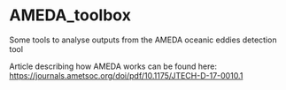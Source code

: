 # AMEDA_toolbox
Some tools to analyse outputs from the AMEDA oceanic eddies detection tool

Article describing how AMEDA works can be found here:
https://journals.ametsoc.org/doi/pdf/10.1175/JTECH-D-17-0010.1


